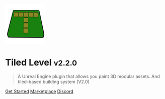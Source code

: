 <!-- _coverpage.md -->

![logo](_media/logo.png)

# Tiled Level <small>v2.2.0</small>

> A Unreal Engine plugin that allows you paint 3D modular assets.
> And tiled-based building system (V2.0)

[Get Started](#what-it-is)
[Marketplace](https://www.unrealengine.com/marketplace/product/0cfbd8b4dcb34163a72d0f1979df0e60)
[Discord](https://discord.gg/2MPht3cZk3) 